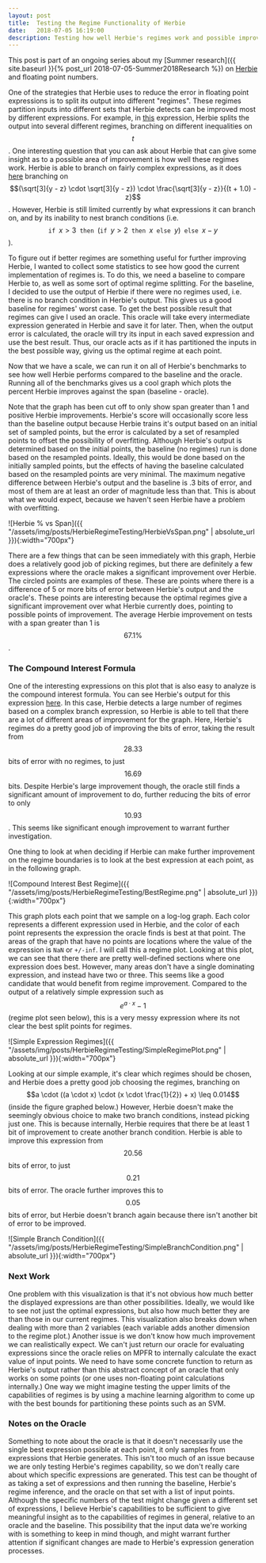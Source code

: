```yaml
---
layout: post
title:  Testing the Regime Functionality of Herbie
date:   2018-07-05 16:19:00
description: Testing how well Herbie's regimes work and possible improvement
---
```


This post is part of an ongoing series about my [Summer research]({{ site.baseurl }}{% post_url 2018-07-05-Summer2018Research %}) on [Herbie](http://herbie.uwplse.org) and floating point numbers.

One of the strategies that Herbie uses to reduce the error in floating point expressions is to split its output into different "regimes". These regimes partition inputs into different sets that Herbie detects can be improved most by different expressions. For example, in [this](http://herbie.uwplse.org/reports/1529404206:warfa:develop:b6189b1c10/physics/4-TonioloandLinderEquation7/graph.html) expression, Herbie splits the output into several different regimes, branching on different inequalities on $$t$$. One interesting question that you can ask about Herbie that can give some insight as to a possible area of improvement is how well these regimes work. Herbie is able to branch on fairly complex expressions, as it does [here](http://herbie.uwplse.org/reports/1529404844:warfa:develop:b6189b1c10/regression/21-HakyllWebTagsrenderTagCloudfromhakyll4723/graph.html) branching on $$(\sqrt[3]{y - z} \cdot \sqrt[3]{y - z}) \cdot \frac{\sqrt[3]{y - z}}{(t + 1.0) - z}$$. However, Herbie is still limited currently by what expressions it can branch on, and by its inability to nest branch conditions (i.e. $$\texttt{if } x > 3 \texttt{ then } (\texttt{if } y > 2 \texttt{ then } x \texttt{ else } y) \texttt{ else }  x - y$$).

To figure out if better regimes are something useful for further improving Herbie, I wanted to collect some statistics to see how good the current implementation of regimes is. To do this, we need a baseline to compare Herbie to, as well as some sort of optimal regime splitting. For the baseline, I decided to use the output of Herbie if there were no regimes used, i.e. there is no branch condition in Herbie's output. This gives us a good baseline for regimes' worst case. To get the best possible result that regimes can give I used an oracle. This oracle will take every intermediate expression generated in Herbie and save it for later. Then, when the output error is calculated, the oracle will try its input in each saved expression and use the best result. Thus, our oracle acts as if it has partitioned the inputs in the best possible way, giving us the optimal regime at each point.

Now that we have a scale, we can run it on all of Herbie's benchmarks to see how well Herbie performs compared to the baseline and the oracle. Running all of the benchmarks gives us a cool graph which plots the percent Herbie improves against the span (baseline - oracle).

Note that the graph has been cut off to only show span greater than 1 and positive Herbie improvements. Herbie's score will occasionally score less than the baseline output because Herbie trains it's output based on an initial set of sampled points, but the error is calculated by a set of resampled points to offset the possibility of overfitting. Although Herbie's output is determined based on the initial points, the baseline (no regimes) run is done based on the resampled points. Ideally, this would be done based on the initially sampled points, but the effects of having the baseline calculated based on the resampled points are very minimal. The maximum negative difference between Herbie's output and the baseline is .3 bits of error, and most of them are at least an order of magnitude less than that. This is about what we would expect, because we haven't seen Herbie have a problem with overfitting.

![Herbie % vs Span]({{ "/assets/img/posts/HerbieRegimeTesting/HerbieVsSpan.png" | absolute_url }}){:width="700px"}

There are a few things that can be seen immediately with this graph, Herbie does a relatively good job of picking regimes, but there are definitely a few expressions where the oracle makes a significant improvement over Herbie. The circled points are examples of these. These are points where there is a difference of 5 or more bits of error between Herbie's output and the oracle's. These points are interesting because the optimal regimes give a significant improvement over what Herbie currently does, pointing to possible points of improvement. The average Herbie improvement on tests with a span greater than 1 is $$67.1\%$$.

### The Compound Interest Formula

One of the interesting expressions on this plot that is also easy to analyze is the compound interest formula. You can see Herbie's output for this expression [here](http://herbie.uwplse.org/reports/1530111154:warfa:regime-testing:1beee99a87/numerics/25-CompoundInterest/graph.html). In this case, Herbie detects a large number of regimes based on a complex branch expression, so Herbie is able to tell that there are a lot of different areas of improvement for the graph. Here, Herbie's regimes do a pretty good job of improving the bits of error, taking the result from $$28.33$$ bits of error with no regimes, to just $$16.69$$ bits. Despite Herbie's large improvement though, the oracle still finds a significant amount of improvement to do, further reducing the bits of error to only $$10.93$$. This seems like significant enough improvement to warrant further investigation.

One thing to look at when deciding if Herbie can make further improvement on the regime boundaries is to look at the best expression at each point, as in the following graph.

![Compound Interest Best Regime]({{ "/assets/img/posts/HerbieRegimeTesting/BestRegime.png" | absolute_url }}){:width="700px"}

This graph plots each point that we sample on a log-log graph. Each color represents a different expression used in Herbie, and the color of each point represents the expression the oracle finds is best at that point. The areas of the graph that have no points are locations where the value of the expression is `NaN` or `+/-inf`. I will call this a regime plot. Looking at this plot, we can see that there there are pretty well-defined sections where one expression does best. However, many areas don't have a single dominating expression, and instead have two or three. This seems like a good candidate that would benefit from regime improvement. Compared to the output of a relatively simple expression such as $$e^{a \cdot x} - 1$$ (regime plot seen below), this is a very messy expression where its not clear the best split points for regimes.

![Simple Expression Regimes]({{ "/assets/img/posts/HerbieRegimeTesting/SimpleRegimePlot.png" | absolute_url }}){:width="700px"}

Looking at our simple example, it's clear which regimes should be chosen, and Herbie does a pretty good job choosing the regimes, branching on $$a \cdot ((a \cdot x) \cdot (x \cdot \frac{1}{2}) + x) \leq 0.014$$ (inside the figure graphed below.) However, Herbie doesn't make the seemingly obvious choice to make two branch conditions, instead picking just one. This is because internally, Herbie requires that there be at least 1 bit of improvement to create another branch condition. Herbie is able to improve this expression from $$20.56$$ bits of error, to just $$0.21$$ bits of error. The oracle further improves this to $$0.05$$ bits of error, but Herbie doesn't branch again because there isn't another bit of error to be improved.

![Simple Branch Condition]({{ "/assets/img/posts/HerbieRegimeTesting/SimpleBranchCondition.png" | absolute_url }}){:width="700px"}

### Next Work

One problem with this visualization is that it's not obvious how much better the displayed expressions are than other possibilities. Ideally, we would like to see not just the optimal expressions, but also how much better they are than those in our current regimes. This visualization also breaks down when dealing with more than 2 variables (each variable adds another dimension to the regime plot.) Another issue is we don't know how much improvement we can realistically expect. We can't just return our oracle for evaluating expressions since the oracle relies on MPFR to internally calculate the exact value of input points. We need to have some concrete function to return as Herbie's output rather than this abstract concept of an oracle that only works on some points (or one uses non-floating point calculations internally.) One way we might imagine testing the upper limits of the capabilities of regimes is by using a machine learning algorithm to come up with the best bounds for partitioning these points such as an SVM.

### Notes on the Oracle

Something to note about the oracle is that it doesn't necessarily use the single best expression possible at each point, it only samples from expressions that Herbie generates. This isn't too much of an issue because we are only testing Herbie's regimes capability, so we don't really care about which specific expressions are generated. This test can be thought of as taking a set of expressions and then running the baseline, Herbie's regime inference, and the oracle on that set with a list of input points. Although the specific numbers of the test might change given a different set of expressions, I believe Herbie's capabilities to be sufficient to give meaningful insight as to the capabilities of regimes in general, relative to an oracle and the baseline. This possibility that the input data we're working with is something to keep in mind though, and might warrant further attention if significant changes are made to Herbie's expression generation processes.
